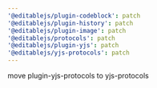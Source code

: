 ```yaml
---
'@editablejs/plugin-codeblock': patch
'@editablejs/plugin-history': patch
'@editablejs/plugin-image': patch
'@editablejs/protocols': patch
'@editablejs/plugin-yjs': patch
'@editablejs/yjs-protocols': patch
---
```


move plugin-yjs-protocols to yjs-protocols
